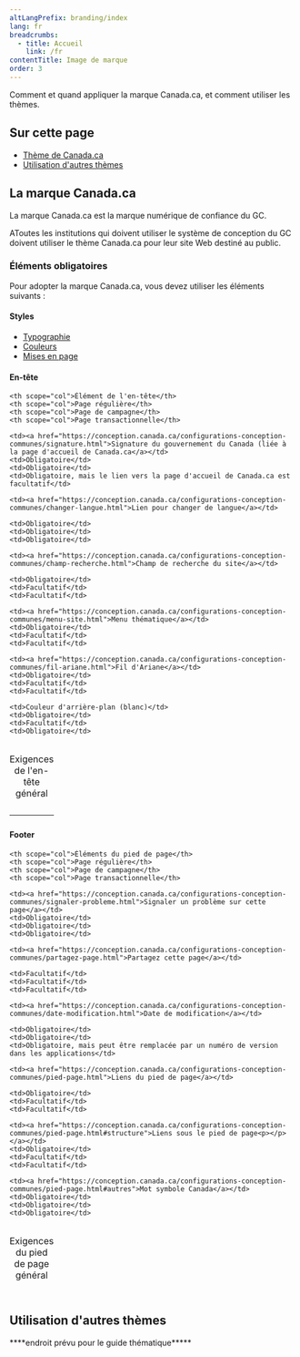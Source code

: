```yaml
---
altLangPrefix: branding/index
lang: fr
breadcrumbs:
  - title: Accueil
    link: /fr
contentTitle: Image de marque
order: 3
---
```


<p>Comment et quand appliquer la marque Canada.ca, et comment utiliser les thèmes.</p>

<h2 class="h3">Sur cette page</h2>
<ul>
 <li><a href="#canada">Thème de Canada.ca</a></li>
 <li><a href="#themes">Utilisation d'autres thèmes</a></li>
</ul>
<h2 id="canada">La marque Canada.ca</h2>
<p>La marque Canada.ca est la marque numérique de confiance du GC.</p>
<p>AToutes les institutions qui doivent utiliser le système de conception du GC doivent utiliser le thème Canada.ca pour leur site Web destiné au public.</p>
<h3>Éléments obligatoires</h3>
<p>Pour adopter la marque Canada.ca, vous devez utiliser les éléments suivants :</p>

<h4>Styles</h4>
<ul>
<li><a href="https://conception.canada.ca/styles/typographie.htmll">Typographie</a></li>
<li><a href="https://conception.canada.ca/styles/couleurs.html">Couleurs</a></li>
<li><a href="https://conception.canada.ca/styles/mises-en-page.html">Mises en page</a></li>
</ul>
<h4>En-tête</h4>
<table class="table table-bordered table-condensed">

<caption>

Exigences de l'en-tête général

</caption>

<thead>

  <tr class="active">

    <th scope="col">Élément de l'en-tête</th>
    <th scope="col">Page régulière</th>
    <th scope="col">Page de campagne</th>
    <th scope="col">Page transactionnelle</th>

  </tr>
</thead>
<tbody>

  <tr>

    <td><a href="https://conception.canada.ca/configurations-conception-communes/signature.html">Signature du gouvernement du Canada (liée à la page d'accueil de Canada.ca</a></td>
    <td>Obligatoire</td>
    <td>Obligatoire</td>
    <td>Obligatoire, mais le lien vers la page d'accueil de Canada.ca est facultatif</td>

  </tr>
  <tr>

    <td><a href="https://conception.canada.ca/configurations-conception-communes/changer-langue.html">Lien pour changer de langue</a></td>

    <td>Obligatoire</td>
    <td>Obligatoire</td>
    <td>Obligatoire</td>

  </tr>
  <tr>

    <td><a href="https://conception.canada.ca/configurations-conception-communes/champ-recherche.html">Champ de recherche du site</a></td>

    <td>Obligatoire</td>
    <td>Facultatif</td>
    <td>Facultatif</td>

  </tr>
  <tr>

    <td><a href="https://conception.canada.ca/configurations-conception-communes/menu-site.html">Menu thématique</a></td>
    <td>Obligatoire</td>
    <td>Facultatif</td>
    <td>Facultatif</td>

  </tr>
  <tr>

    <td><a href="https://conception.canada.ca/configurations-conception-communes/fil-ariane.html">Fil d'Ariane</a></td>
    <td>Obligatoire</td>
    <td>Facultatif</td>
    <td>Facultatif</td>

  </tr>


  <tr>

    <td>Couleur d'arrière-plan (blanc)</td>
    <td>Obligatoire</td>
    <td>Facultatif</td>
    <td>Obligatoire</td>

  </tr>
</tbody>
<tfoot>
		<tr>
			<td colspan="4">
			</td>
		</tr>
	</tfoot>
</table>


<h4>Footer</h4>
<table class="table table-bordered table-condensed">

<caption>

Exigences du pied de page général

</caption>

<thead>

  <tr class="active">

    <th scope="col">Éléments du pied de page</th>
    <th scope="col">Page régulière</th>
    <th scope="col">Page de campagne</th>
    <th scope="col">Page transactionnelle</th>

  </tr>
</thead>

<tbody>

  <tr>

    <td><a href="https://conception.canada.ca/configurations-conception-communes/signaler-probleme.html">Signaler un problème sur cette page</a></td>
    <td>Obligatoire</td>
    <td>Obligatoire</td>
    <td>Obligatoire</td>

  </tr>
  <tr>

    <td><a href="https://conception.canada.ca/configurations-conception-communes/partagez-page.html">Partagez cette page</a></td>

    <td>Facultatif</td>
    <td>Facultatif</td>
    <td>Facultatif</td>

  </tr>
  <tr>

    <td><a href="https://conception.canada.ca/configurations-conception-communes/date-modification.html">Date de modification</a></td>

    <td>Obligatoire</td>
    <td>Obligatoire</td>
    <td>Obligatoire, mais peut être remplacée par un numéro de version dans les applications</td>

  </tr>
  <tr>

    <td><a href="https://conception.canada.ca/configurations-conception-communes/pied-page.html">Liens du pied de page</a></td>

    <td>Obligatoire</td>
    <td>Facultatif</td>
    <td>Facultatif</td>

  </tr>
  <tr>

    <td><a href="https://conception.canada.ca/configurations-conception-communes/pied-page.html#structure">Liens sous le pied de page<p></p></a></td>
    <td>Obligatoire</td>
    <td>Facultatif</td>
    <td>Facultatif</td>

  </tr>

  <tr>

    <td><a href="https://conception.canada.ca/configurations-conception-communes/pied-page.html#autres">Mot symbole Canada</a></td>
    <td>Obligatoire</td>
    <td>Obligatoire</td>
    <td>Obligatoire</td>

  </tr>
</tbody></table>

<h2 id="themes">Utilisation d'autres thèmes</h2>

<p>****endroit prévu pour le guide thématique*****</p>
